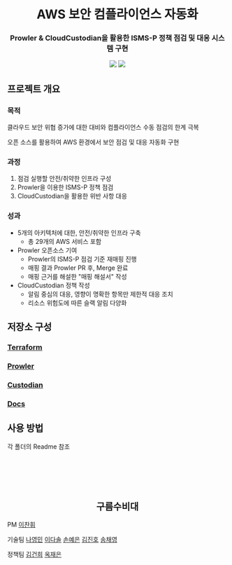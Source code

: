 <div align="center">

# AWS 보안 컴플라이언스 자동화
### Prowler & CloudCustodian을 활용한 ISMS-P 정책 점검 및 대응 시스템 구현

[<img src="https://img.shields.io/badge/-readme.md-important?style=flat&logo=google-chrome&logoColor=white" />]() [<img src="https://img.shields.io/badge/프로젝트 기간-2025.5 ~ 2025.8-green?style=flat&logo=&logoColor=white" />]()
</div> 

## 프로젝트 개요

### 목적
클라우드 보안 위협 증가에 대한 대비와 컴플라이언스 수동 점검의 한계 극복

오픈 소스를 활용하여 AWS 환경에서 보안 점검 및 대응 자동화 구현

### 과정
1. 점검 실행할 안전/취약한 인프라 구성
2. Prowler을 이용한 ISMS-P 정책 점검 
3. CloudCustodian을 활용한 위반 사항 대응

### 성과
- 5개의 아키텍처에 대한, 안전/취약한 인프라 구축 
    - 총 29개의 AWS 서비스 포함
- Prowler 오픈소스 기여
    - Prowler의 ISMS-P 점검 기준 재매핑 진행 
    - 매핑 결과 Prowler PR 후, Merge 완료
    - 매핑 근거를 해설한 "매핑 해설서" 작성
- CloudCustodian 정책 작성
    - 알림 중심의 대응, 영향이 명확한 항목만 제한적 대응 조치
    - 리소스 위험도에 따른 슬랙 알림 다양화


## 저장소 구성
### [Terraform](https://github.com/WHS3-CloudGuardians/Cloud-infra/tree/main/terraform)


### [Prowler](https://github.com/WHS3-CloudGuardians/Cloud-infra/tree/main/whs-prowler)


### [Custodian](https://github.com/WHS3-CloudGuardians/Cloud-infra/tree/main/cloud-custodian)


### [Docs](https://github.com/WHS3-CloudGuardians/Cloud-infra/tree/main/docs)



## 사용 방법
각 폴더의 Readme 참조




</br></br></br></br>
<div align="center">

## 구름수비대 

</div> 

PM [이찬휘](https://github.com/iChanee)

기술팀 
[나영민](https://github.com/skdudals99)
[이다솔](https://github.com/dasol729)
[손예은](https://github.com/ye-nni)
[김진호](https://github.com/oscarjhk)
[송채영](https://github.com/buddle031)

정책팀 
[김건희](https://github.com/ghkim583)
[옥재은](https://github.com/Jaen-923)
